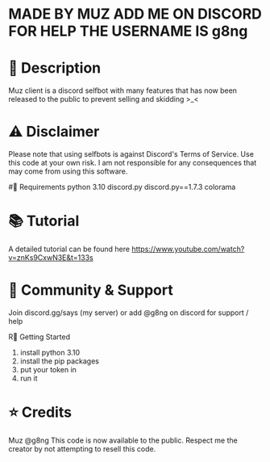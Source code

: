 # MADE BY MUZ ADD ME ON DISCORD FOR HELP THE USERNAME IS g8ng 
# 📝 Description
Muz client is a discord selfbot with many features that has now been released to the public to prevent selling and skidding >_<

# ⚠️ Disclaimer
Please note that using selfbots is against Discord's Terms of Service. Use this code at your own risk. I am  not responsible for any consequences that may come from using this software.

#🔧 Requirements
python 3.10
discord.py
discord.py==1.7.3
colorama

# 📚 Tutorial
A detailed tutorial can be found here https://www.youtube.com/watch?v=znKs9CxwN3E&t=133s

# 🤝 Community & Support
Join discord.gg/says (my server) or add @g8ng on discord for support / help

R🚀 Getting Started
1. install python 3.10
2. install the pip packages
3. put your token in
4. run it


# ⭐ Credits
Muz @g8ng
This code is now  available to the public. Respect me the creator by not attempting to resell this code.
